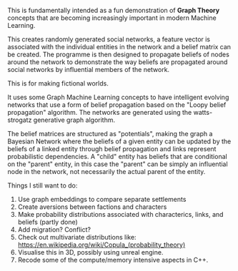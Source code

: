 This is fundamentally intended as a fun demonstration of **Graph Theory** concepts that are becoming increasingly important in modern Machine Learning.

This creates randomly generated social networks, a feature vector is associated with
the individual entities in the network and a belief matrix can be created. The programme
is then designed to propagate beliefs of nodes around the network to demonstrate
the way beliefs are propagated around social networks by influential members of the network.

This is for making fictional worlds.

It uses some Graph Machine Learning concepts to have intelligent evolving networks that use a form of
belief propagation based on the "Loopy belief propagation" algorithm. The networks are
generated using the watts-strogatz generative graph algorithm.

The belief matrices are structured as "potentials", making the graph a Bayesian Network
where the beliefs of a given entity can be updated by the beliefs of a linked
entity through belief propagation and links represent probabilistic dependencies. A "child" entity has beliefs that are conditional
on the "parent" entity, in this case the "parent" can be simply an influential node in
the network, not necessarily the actual parent of the entity.

Things I still want to do:
1.   Use graph embeddings to compare separate settlements
2.   Create aversions between factions and characters
3.   Make probability distributions associated with characterics, links, and beliefs (partly done)
4.   Add migration? Conflict?
5.   Check out multivariate distributions like: https://en.wikipedia.org/wiki/Copula_(probability_theory)
6.   Visualise this in 3D, possibly using unreal engine.
7.   Recode some of the compute/memory intensive aspects in C++.
